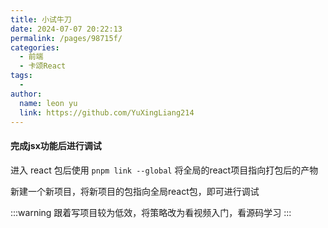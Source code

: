 ```yaml
---
title: 小试牛刀
date: 2024-07-07 20:22:13
permalink: /pages/98715f/
categories:
  - 前端
  - 卡颂React
tags:
  - 
author: 
  name: leon yu
  link: https://github.com/YuXingLiang214
---
```


#### 完成jsx功能后进行调试

进入 react 包后使用 `pnpm link --global` 将全局的react项目指向打包后的产物

新建一个新项目，将新项目的包指向全局react包，即可进行调试

:::warning
跟着写项目较为低效，将策略改为看视频入门，看源码学习
:::
